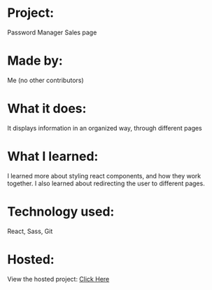 # Project:
Password Manager Sales page
# Made by:
Me (no other contributors)
# What it does:
It displays information in an organized way, through different pages
# What I learned:
I learned more about styling react components, and how they work together. I also learned about redirecting the user to different pages.
# Technology used:
React, Sass, Git
# Hosted:
View the hosted project: [Click Here](https://password-sales.netlify.app)
